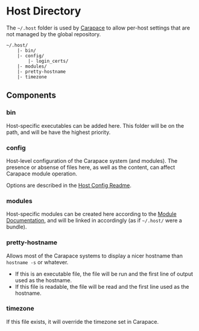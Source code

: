 Host Directory
==============

The `~/.host` folder is used by [Carapace](https://github.com/cheilman/carapace) to allow
per-host settings that are not managed by the global repository.

```
~/.host/
    |- bin/
    |- config/
        |- login_certs/
    |- modules/
    |- pretty-hostname
    |- timezone
```

Components
----------

### bin

Host-specific executables can be added here.  This folder will be on the path, and will be have
the highest priority.

### config

Host-level configuration of the Carapace system (and modules).  The presence or absense of files
here, as well as the content, can affect Carapace module operation.

Options are described in the [Host Config Readme](Host-Config.md).

### modules

Host-specific modules can be created here according to the [Module Documentation](Module.md), and will be linked in accordingly (as if `~/.host/` were a bundle).

### pretty-hostname

Allows most of the Carapace systems to display a nicer hostname than `hostname -s` or whatever.

- If this is an executable file, the file will be run and the first line of output used as the hostname.
- If this file is readable, the file will be read and the first line used as the hostname.

### timezone

If this file exists, it will override the timezone set in Carapace.

